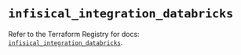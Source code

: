 # `infisical_integration_databricks`

Refer to the Terraform Registry for docs: [`infisical_integration_databricks`](https://registry.terraform.io/providers/infisical/infisical/0.15.41/docs/resources/integration_databricks).

